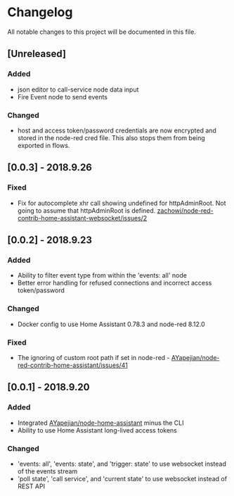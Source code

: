 # Changelog

All notable changes to this project will be documented in this file.

## [Unreleased]

### Added

* json editor to call-service node data input
* Fire Event node to send events

### Changed

* host and access token/password credentials are now encrypted and stored in the node-red cred file. This also stops them from being exported in flows.

## [0.0.3] - 2018.9.26

### Fixed

* Fix for autocomplete xhr call showing undefined for httpAdminRoot. Not going to assume that httpAdminRoot is defined. [zachowj/node-red-contrib-home-assistant-websocket/issues/2](https://github.com/zachowj/node-red-contrib-home-assistant-websocket/issues/2)

## [0.0.2] - 2018.9.23

### Added

* Ability to filter event type from within the 'events: all' node
* Better error handling for refused connections and incorrect access token/password

### Changed

* Docker config to use Home Assistant 0.78.3 and node-red 8.12.0

### Fixed

* The ignoring of custom root path if set in node-red - [AYapejian/node-red-contrib-home-assistant/issues/41](https://github.com/AYapejian/node-red-contrib-home-assistant/issues/41)

## [0.0.1] - 2018.9.20

### Added

* Integrated [AYapejian/node-home-assistant](https://github.com/AYapejian/node-home-assistant) minus the CLI
* Ability to use Home Assistant long-lived access tokens

### Changed

* 'events: all', 'events: state', and 'trigger: state' to use websocket instead of the events stream
* 'poll state', 'call service', and 'current state' to use websocket instead of REST API
